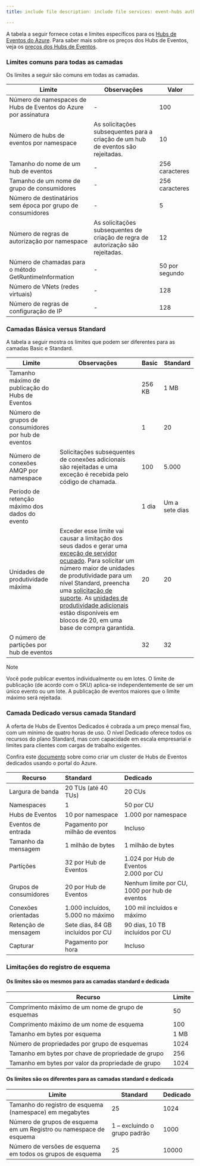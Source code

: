 ```yaml
---
title: include file description: include file services: event-hubs author: spelluru ms.service: event-hubs ms.topic: include ms.date: 02/01/2021 ms.author: spelluru ms.custom: "include file","fasttrack-edit","iot","event-hubs"

---
```


A tabela a seguir fornece cotas e limites específicos para os [Hubs de Eventos do Azure](https://azure.microsoft.com/services/event-hubs/). Para saber mais sobre os preços dos Hubs de Eventos, veja os [preços dos Hubs de Eventos](https://azure.microsoft.com/pricing/details/event-hubs/).

### <a name="common-limits-for-all-tiers"></a>Limites comuns para todas as camadas
Os limites a seguir são comuns em todas as camadas. 

| Limite |  Observações | Valor |
| --- |  --- | --- |
| Número de namespaces de Hubs de Eventos do Azure por assinatura |- |100 |
| Número de hubs de eventos por namespace | As solicitações subsequentes para a criação de um hub de eventos são rejeitadas. |10 |
| Tamanho do nome de um hub de eventos |- | 256 caracteres |
| Tamanho de um nome de grupo de consumidores |- | 256 caracteres |
| Número de destinatários sem época por grupo de consumidores |- |5 |
| Número de regras de autorização por namespace | As solicitações subsequentes de criação de regra de autorização são rejeitadas.|12 |
| Número de chamadas para o método GetRuntimeInformation |  - | 50 por segundo | 
| Número de VNets (redes virtuais) | - | 128 | 
| Número de regras de configuração de IP | - | 128 | 


### <a name="basic-vs-standard-tiers"></a>Camadas Básica versus Standard
A tabela a seguir mostra os limites que podem ser diferentes para as camadas Basic e Standard. 

| Limite | Observações | Basic | Standard |
|---|---|--|---|
| Tamanho máximo de publicação do Hubs de Eventos| &nbsp; | 256 KB | 1 MB |
| Número de grupos de consumidores por hub de eventos | &nbsp; |1 |20 |
| Número de conexões AMQP por namespace | Solicitações subsequentes de conexões adicionais são rejeitadas e uma exceção é recebida pelo código de chamada. |100 |5\.000|
| Período de retenção máximo dos dados do evento | &nbsp; |1 dia |Um a sete dias |
| Unidades de produtividade máxima |Exceder esse limite vai causar a limitação dos seus dados e gerar uma [exceção de servidor ocupado](/dotnet/api/microsoft.servicebus.messaging.serverbusyexception). Para solicitar um número maior de unidades de produtividade para um nível Standard, preencha uma [solicitação de suporte](../articles/azure-portal/supportability/how-to-create-azure-support-request.md). As [unidades de produtividade adicionais](../articles/event-hubs/event-hubs-auto-inflate.md) estão disponíveis em blocos de 20, em uma base de compra garantida. |20 | 20 | 
| O número de partições por hub de eventos | |32 | 32 | 

> [!NOTE]
>
> Você pode publicar eventos individualmente ou em lotes. 
> O limite de publicação (de acordo com o SKU) aplica-se independentemente de ser um único evento ou um lote. A publicação de eventos maiores que o limite máximo será rejeitada.

### <a name="dedicated-tier-vs-standard-tier"></a>Camada Dedicado versus camada Standard
A oferta de Hubs de Eventos Dedicados é cobrada a um preço mensal fixo, com um mínimo de quatro horas de uso. O nível Dedicado oferece todos os recursos do plano Standard, mas com capacidade em escala empresarial e limites para clientes com cargas de trabalho exigentes. 

Confira este [documento](../articles/event-hubs/event-hubs-dedicated-cluster-create-portal.md) sobre como criar um cluster de Hubs de Eventos dedicados usando o portal do Azure.

| Recurso | Standard | Dedicado |
| --- |:---|:---|
| Largura de banda | 20 TUs (até 40 TUs) | 20 CUs |
| Namespaces |  1 | 50 por CU |
| Hubs de Eventos |  10 por namespace | 1\.000 por namespace |
| Eventos de entrada | Pagamento por milhão de eventos | Incluso |
| Tamanho da mensagem | 1 milhão de bytes | 1 milhão de bytes |
| Partições | 32 por Hub de Eventos | 1\.024 por Hub de Eventos<br/>2\.000 por CU |
| Grupos de consumidores | 20 por Hub de Eventos | Nenhum limite por CU, 1000 por hub de eventos |
| Conexões orientadas | 1\.000 incluídos, 5.000 no máximo | 100 mil incluídos e máximo |
| Retenção de mensagem | Sete dias, 84 GB incluídos por CU | 90 dias, 10 TB incluídos por CU |
| Capturar | Pagamento por hora | Incluso |


### <a name="schema-registry-limitations"></a>Limitações do registro de esquema

#### <a name="limits-that-are-the-same-for-standard-and-dedicated-tiers"></a>Os limites são os mesmos para as camadas standard e dedicada 
| Recurso | Limite | 
|---|---|
| Comprimento máximo de um nome de grupo de esquemas | 50 |  
| Comprimento máximo de um nome de esquema | 100 |    
| Tamanho em bytes por esquema | 1 MB |   
| Número de propriedades por grupo de esquemas | 1024 |
| Tamanho em bytes por chave de propriedade de grupo | 256 | 
| Tamanho em bytes por valor da propriedade de grupo | 1024 | 


#### <a name="limits-that-are-different-for-standard-and-dedicated-tiers"></a>Os limites são os diferentes para as camadas standard e dedicada 

| Limite | Standard | Dedicado | 
|---|---|--|
| Tamanho do registro de esquema (namespace) em megabytes | 25 |  1024 |
| Número de grupos de esquema em um Registro ou namespace de esquema | 1 – excluindo o grupo padrão | 1000 |
| Número de versões de esquema em todos os grupos de esquema | 25 | 10000 |